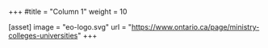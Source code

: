 +++
#title = "Column 1"
weight = 10

[asset]
  image = "eo-logo.svg"
  url = "https://www.ontario.ca/page/ministry-colleges-universities"
+++
